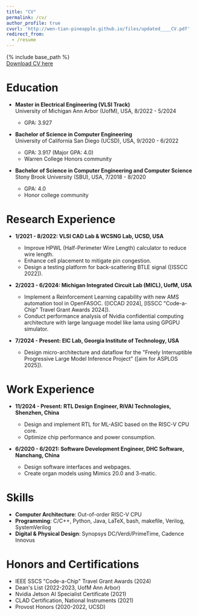 ```yaml
---
title: "CV"  
permalink: /cv/  
author_profile: true  
cvurl: 'http://wen-tian-pineapple.github.io/files/updated____CV.pdf'  
redirect_from:  
  - /resume  
---
```


{% include base_path %}  
[Download CV here](http://wen-tian-pineapple.github.io/files/updated____CV.pdf)

Education  
======  
* **Master in Electrical Engineering (VLSI Track)**  
  University of Michigan Ann Arbor (UofM), USA, 8/2022 - 5/2024 
  - GPA: 3.927  

* **Bachelor of Science in Computer Engineering**  
  University of California San Diego (UCSD), USA, 9/2020 - 6/2022  
  - GPA: 3.917 (Major GPA: 4.0)  
  - Warren College Honors community  

* **Bachelor of Science in Computer Engineering and Computer Science**  
  Stony Brook University (SBU), USA, 7/2018 - 8/2020  
  - GPA: 4.0  
  - Honor college community  

Research Experience  
======  
* **1/2021 - 8/2022: VLSI CAD Lab & WCSNG Lab, UCSD, USA**  
  - Improve HPWL (Half-Perimeter Wire Length) calculator to reduce wire length.  
  - Enhance cell placement to mitigate pin congestion.  
  - Design a testing platform for back-scattering BTLE signal ([ISSCC 2022]).  

* **2/2023 - 6/2024: Michigan Integrated Circuit Lab (MICL), UofM, USA**  
  - Implement a Reinforcement Learning capability with new AMS automation tool in OpenFASOC. ([ICCAD 2024], [ISSCC "Code-a-Chip" Travel Grant Awards 2024]).  
  - Conduct performance analysis of Nvidia confidential computing architecture with large language model like lama using GPGPU simulator.  

* **7/2024 - Present: EIC Lab, Georgia Institute of Technology, USA**  
  - Design micro-architecture and dataflow for the "Freely Interruptible Progressive Large Model Inference Project" ([aim for ASPLOS 2025]).  

Work Experience  
======  
* **11/2024 - Present: RTL Design Engineer, RiVAI Technologies, Shenzhen, China**  
  - Design and implement RTL for ML-ASIC based on the RISC-V CPU core.  
  - Optimize chip performance and power consumption.  

* **6/2020 - 6/2021: Software Development Engineer, DHC Software, Nanchang, China**  
  - Design software interfaces and webpages.  
  - Create organ models using Mimics 20.0 and 3-matic.  

Skills  
======  
* **Computer Architecture**: Out-of-order RISC-V CPU  
* **Programming**: C/C++, Python, Java, LaTeX, bash, makefile, Verilog, SystemVerilog  
* **Digital & Physical Design**: Synopsys DC/Verdi/PrimeTime, Cadence Innovus  

Honors and Certifications  
======  
* IEEE SSCS "Code-a-Chip" Travel Grant Awards (2024)  
* Dean's List (2022-2023, UofM Ann Arbor)  
* Nvidia Jetson AI Specialist Certificate (2021)  
* CLAD Certification, National Instruments (2021)  
* Provost Honors (2020-2022, UCSD)  